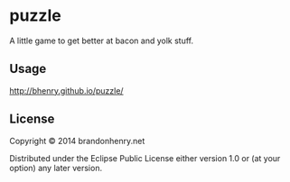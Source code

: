# puzzle

A little game to get better at bacon and yolk stuff.

## Usage

http://bhenry.github.io/puzzle/

## License

Copyright © 2014 brandonhenry.net

Distributed under the Eclipse Public License either version 1.0 or (at
your option) any later version.

